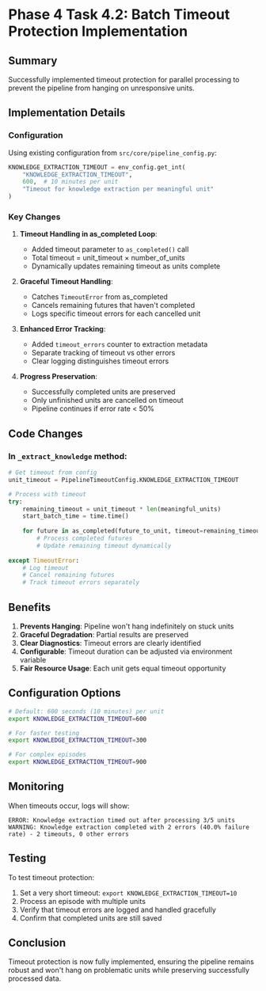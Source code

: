 # Phase 4 Task 4.2: Batch Timeout Protection Implementation

## Summary

Successfully implemented timeout protection for parallel processing to prevent the pipeline from hanging on unresponsive units.

## Implementation Details

### Configuration

Using existing configuration from `src/core/pipeline_config.py`:
```python
KNOWLEDGE_EXTRACTION_TIMEOUT = env_config.get_int(
    "KNOWLEDGE_EXTRACTION_TIMEOUT",
    600,  # 10 minutes per unit
    "Timeout for knowledge extraction per meaningful unit"
)
```

### Key Changes

1. **Timeout Handling in as_completed Loop**:
   - Added timeout parameter to `as_completed()` call
   - Total timeout = unit_timeout × number_of_units
   - Dynamically updates remaining timeout as units complete

2. **Graceful Timeout Handling**:
   - Catches `TimeoutError` from as_completed
   - Cancels remaining futures that haven't completed
   - Logs specific timeout errors for each cancelled unit

3. **Enhanced Error Tracking**:
   - Added `timeout_errors` counter to extraction metadata
   - Separate tracking of timeout vs other errors
   - Clear logging distinguishes timeout errors

4. **Progress Preservation**:
   - Successfully completed units are preserved
   - Only unfinished units are cancelled on timeout
   - Pipeline continues if error rate < 50%

## Code Changes

### In `_extract_knowledge` method:

```python
# Get timeout from config
unit_timeout = PipelineTimeoutConfig.KNOWLEDGE_EXTRACTION_TIMEOUT

# Process with timeout
try:
    remaining_timeout = unit_timeout * len(meaningful_units)
    start_batch_time = time.time()
    
    for future in as_completed(future_to_unit, timeout=remaining_timeout):
        # Process completed futures
        # Update remaining timeout dynamically
        
except TimeoutError:
    # Log timeout
    # Cancel remaining futures
    # Track timeout errors separately
```

## Benefits

1. **Prevents Hanging**: Pipeline won't hang indefinitely on stuck units
2. **Graceful Degradation**: Partial results are preserved
3. **Clear Diagnostics**: Timeout errors are clearly identified
4. **Configurable**: Timeout duration can be adjusted via environment variable
5. **Fair Resource Usage**: Each unit gets equal timeout opportunity

## Configuration Options

```bash
# Default: 600 seconds (10 minutes) per unit
export KNOWLEDGE_EXTRACTION_TIMEOUT=600

# For faster testing
export KNOWLEDGE_EXTRACTION_TIMEOUT=300

# For complex episodes
export KNOWLEDGE_EXTRACTION_TIMEOUT=900
```

## Monitoring

When timeouts occur, logs will show:
```
ERROR: Knowledge extraction timed out after processing 3/5 units
WARNING: Knowledge extraction completed with 2 errors (40.0% failure rate) - 2 timeouts, 0 other errors
```

## Testing

To test timeout protection:
1. Set a very short timeout: `export KNOWLEDGE_EXTRACTION_TIMEOUT=10`
2. Process an episode with multiple units
3. Verify that timeout errors are logged and handled gracefully
4. Confirm that completed units are still saved

## Conclusion

Timeout protection is now fully implemented, ensuring the pipeline remains robust and won't hang on problematic units while preserving successfully processed data.